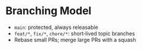 # Branching Model

- `main`: protected, always releasable
- `feat/*`, `fix/*`, `chore/*`: short‑lived topic branches
- Rebase small PRs; merge large PRs with a squash
